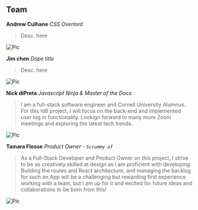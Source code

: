 ## Team

**Andrew Culhane**
*CSS Overlord*
> Desc. here

![Pic](https://i.imgur.com/CzDuOyF.png)

**Jim chen**
*Dope title*
> Desc. here

![Pic]()

**Nick diPreta**
*Javascript Ninja & Master of the Docs*
> I am a full-stack software engineer and Cornell University Alumnus. For this Id8 project, I will focus on the back-end and implemented user log in functionality. Lookign forward to many more Zoom meetings and exploring the latest tech trends.

![Pic](https://media-exp1.licdn.com/dms/image/C4E03AQFZbWHjRmyLPg/profile-displayphoto-shrink_200_200/0?e=1600300800&v=beta&t=ccELMCcLXFSbB4ImuPLswqnB3ATdndiVFZw2y6AgL0A)

**Tamara Flosse**
*Product Owner - `Scrummy af`*
> As a Full-Stack Developer and Product Owner on this project, I strive to be as creatively skilled at design as I am proficient with developing. Building the routes and React architecture, and managing the backlog for such an App will be a challenging but rewarding first experience working with a team, but I am up for it and excited for future ideas and collaborations to be born from this!

![Pic](https://i.imgur.com/K3WVag2.png)